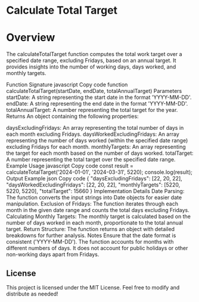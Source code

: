 # Calculate Total Target
# Overview
The calculateTotalTarget function computes the total work target over a specified date range, excluding Fridays, based on an annual target. It provides insights into the number of working days, days worked, and monthly targets.

Function Signature
javascript
Copy code
function calculateTotalTarget(startDate, endDate, totalAnnualTarget)
Parameters
startDate: A string representing the start date in the format 'YYYY-MM-DD'.
endDate: A string representing the end date in the format 'YYYY-MM-DD'.
totalAnnualTarget: A number representing the total target for the year.
Returns
An object containing the following properties:

daysExcludingFridays: An array representing the total number of days in each month excluding Fridays.
daysWorkedExcludingFridays: An array representing the number of days worked (within the specified date range) excluding Fridays for each month.
monthlyTargets: An array representing the target for each month based on the number of days worked.
totalTarget: A number representing the total target over the specified date range.
Example Usage
javascript
Copy code
const result = calculateTotalTarget('2024-01-01', '2024-03-31', 5220);
console.log(result);
Output Example
json
Copy code
{
  "daysExcludingFridays": [22, 20, 22],
  "daysWorkedExcludingFridays": [22, 20, 22],
  "monthlyTargets": [5220, 5220, 5220],
  "totalTarget": 15660
}
Implementation Details
Date Parsing: The function converts the input strings into Date objects for easier date manipulation.
Exclusion of Fridays: The function iterates through each month in the given date range and counts the total days excluding Fridays.
Calculating Monthly Targets: The monthly target is calculated based on the number of days worked in each month, proportionate to the total annual target.
Return Structure: The function returns an object with detailed breakdowns for further analysis.
Notes
Ensure that the date format is consistent ('YYYY-MM-DD').
The function accounts for months with different numbers of days.
It does not account for public holidays or other non-working days apart from Fridays.
## License
This project is licensed under the MIT License. Feel free to modify and distribute as needed!